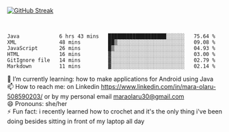 

 <!--<img align="center" src="https://github-readme-stats.vercel.app/api?username=MaraxD&theme=github_dark&show_icons=true&count_private=true"/>-->
[![GitHub Streak](http://github-readme-streak-stats.herokuapp.com?user=MaraxD&theme=tokyonight_duo&align=center)](https://git.io/streak-stats)
 
 
 <br/>

<!--START_SECTION:waka-->

```text
Java             6 hrs 43 mins   ███████████████████░░░░░░   75.64 %
XML              48 mins         ██▒░░░░░░░░░░░░░░░░░░░░░░   09.08 %
JavaScript       26 mins         █▒░░░░░░░░░░░░░░░░░░░░░░░   04.93 %
HTML             16 mins         ▓░░░░░░░░░░░░░░░░░░░░░░░░   03.00 %
GitIgnore file   14 mins         ▓░░░░░░░░░░░░░░░░░░░░░░░░   02.79 %
Markdown         11 mins         ▓░░░░░░░░░░░░░░░░░░░░░░░░   02.14 %
```

<!--END_SECTION:waka-->
<!--[![willianrod's wakatime stats](https://github-readme-stats.vercel.app/api/wakatime?username=MaraxD)](https://github.com/anuraghazra/github-readme-stats)-->

🌱 I’m currently learning: how to make applications for Android using Java<br/>
📫 How to reach me: on Linkedin https://www.linkedin.com/in/mara-olaru-508590203/ or by my personal email maraolaru30@gmail.com <br/>
😄 Pronouns: she/her <br/>
⚡ Fun fact: i recently learned how to crochet and it's the only thing i've been doing besides sitting in front of my laptop all day <br/>
 
